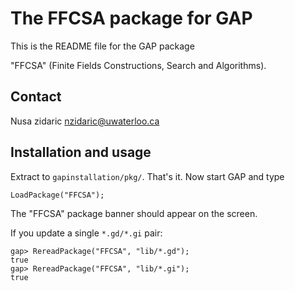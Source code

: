 # The FFCSA package for GAP

This is the README file for the GAP package

"FFCSA" (Finite Fields Constructions, Search and Algorithms).

## Contact

Nusa zidaric
nzidaric@uwaterloo.ca

## Installation and usage

Extract to `gapinstallation/pkg/`.
That's it. Now start GAP and type
```
LoadPackage("FFCSA");
```
The "FFCSA" package banner should appear on the screen.

If you update a single `*.gd/*.gi` pair:
```
gap> RereadPackage("FFCSA", "lib/*.gd");
true
gap> RereadPackage("FFCSA", "lib/*.gi");
true
```
